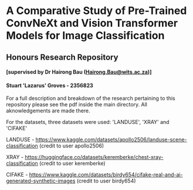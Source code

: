# A Comparative Study of Pre-Trained ConvNeXt and Vision Transformer Models for Image Classification
## Honours Research Repository 
#### [supervised by Dr Hairong Bau (Hairong.Bau@wits.ac.za)]
#### Stuart 'Lazarus' Groves - 2356823

For a full description and breakdown of the research pertaining to this repository please see the pdf inside the main directory. All aknowledgements are made there.

For the datasets, three datasets were used: 'LANDUSE', 'XRAY' and 'CIFAKE'

LANDUSE - https://www.kaggle.com/datasets/apollo2506/landuse-scene-classification (credit to user apollo2506)

XRAY - https://huggingface.co/datasets/keremberke/chest-xray-classification (credit to user keremberke)

CIFAKE - https://www.kaggle.com/datasets/birdy654/cifake-real-and-ai-generated-synthetic-images (credit to user birdy654)
